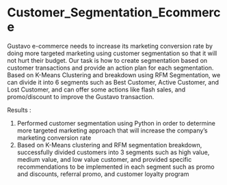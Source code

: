 # Customer_Segmentation_Ecommerce
Gustavo e-commerce needs to increase its marketing conversion rate by doing more targeted marketing using customer segmentation so that it will not hurt their budget. Our task is how to create segmentation based on customer transactions and provide an action plan for each segmentation. Based on K-Means Clustering and breakdown using RFM Segmentation, we can divide it into 6 segments such as Best Customer, Active Customer, and Lost Customer, and can offer some actions like flash sales, and promo/discount to improve the Gustavo transaction.

Results : 
1. Performed customer segmentation using Python in order to determine more targeted marketing approach that will increase the company’s marketing conversion rate
2. Based on K-Means clustering and RFM segmentation breakdown, successfully divided customers into 3 segments such as high value, medium value, and low value customer, and provided specific recommendations to be implemented in each segment such as promo and discounts, referral promo, and customer loyalty program
